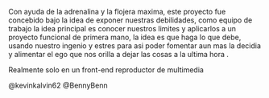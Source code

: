 Con ayuda de la adrenalina y la flojera maxima, este proyecto fue concebido bajo la idea de exponer nuestras debilidades, 
como equipo de trabajo la idea principal es conocer nuestros limites y aplicarlos a un proyecto funcional de primera mano,
la idea es que haga lo que debe, usando nuestro ingenio y estres para asi poder fomentar aun mas la decidia y alimentar el ego que nos 
orilla a dejar las cosas a la ultima hora .

Realmente solo en un front-end reproductor de multimedia

@kevinkalvin62
@BennyBenn
